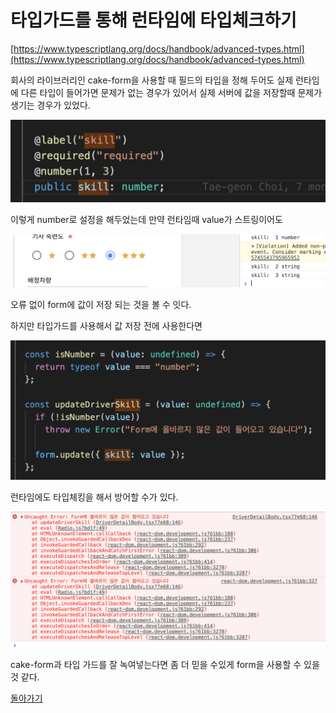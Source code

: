 # 타입가드를 통해 런타임에 타입체크하기

[https://www.typescriptlang.org/docs/handbook/advanced-types.html](https://www.typescriptlang.org/docs/handbook/advanced-types.html)

회사의 라이브러리인 cake-form을 사용할 때
필드의 타입을 정해 두어도 실제 런타임에 다른 타입이 들어가면 문제가 없는 경우가 있어서
실제 서버에 값을 저장할때 문제가 생기는 경우가 있었다.

![skill](./skill.png)

이렇게 number로 설정을 해두었는데
만약 런타임때 value가 스트링이어도

![notallowed](./notallowed.png)

오류 없이 form에 값이 저장 되는 것을 볼 수 잇다.

하지만 타입가드를 사용해서 값 저장 전에 사용한다면

![typeguard](./typeguard.png)

런타임에도 타입체킹을 해서 방어할 수가 있다.

![runtime](./runtime.png)

cake-form과 타입 가드를 잘 녹여넣는다면 좀 더 믿을 수있게 form을 사용할 수 있을것 같다.

[돌아가기](/README.md)

